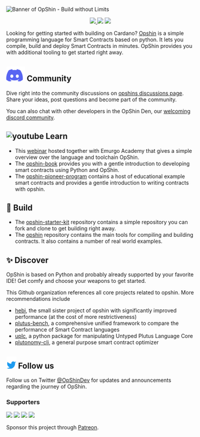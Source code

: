 ![Banner of OpShin - Build without Limits](https://media.discordapp.net/attachments/1082803447973302332/1083155394370748597/Banner_447-2.jpg?width=1440&height=480)

<div align="center">
  <a href="https://discord.com/invite/umR3A2g4uw">
    <img src="https://dcbadge.vercel.app/api/server/umR3A2g4uw?style=flat&theme=default-inverted&compact=true"/>
  </a>
    <img src="https://img.shields.io/badge/follow-%40OpShin-white?logo=github"/>
  <a href="https://twitter.com/OpShinDev">
    <img src="https://img.shields.io/badge/follow-%40OpShinDev-1d9bf0?logo=twitter"/>
  </a>
 </div>

Looking for getting started with building on Cardano? [Opshin](https://github.com/OpShin/opshin) is a simple programming language for Smart Contracts based on python. It lets you compile, build and deploy Smart Contracts in minutes. OpShin provides you with additional tooling to get started right away.


## ![discord](https://raw.githubusercontent.com/CardanoSolutions/ogmios/master/.github/discord.svg) Community

Dive right into the community discussions on [opshins discussions page](https://github.com/OpShin/opshin/discussions). Share your ideas, post questions and become part of the community.

You can also chat with other developers in the OpShin Den, our [welcoming discord community](https://discord.gg/umR3A2g4uw).

## ![youtube](https://img.icons8.com/color/30/null/youtube-play.png) Learn

- This [webinar](https://www.youtube.com/watch?v=S-GgkDsUBpQ) hosted together with Emurgo Academy that gives a simple overview over the language and toolchain OpShin.
- The [opshin-book](https://book.opshin.dev) provides you with a gentle introduction to developing smart contracts using Python and OpShin.
- The [opshin-pioneer-program](https://github.com/OpShin/opshin-pioneer-program) contains a host of educational example smart contracts and provides a gentle introduction to writing contracts with opshin.

## 🚀 Build


- The [opshin-starter-kit](https://github.com/OpShin/opshin-starter-kit) repository contains a simple repository you can fork and clone to get building right away.
- The [opshin](https://github.com/OpShin/opshin) repository contains the main tools for compiling and building contracts. It also contains a number of real world examples.

## ✨ Discover

OpShin is based on Python and probably already supported by your favorite IDE! Get comfy and choose your weapons to get started.

This Github organization references all core projects related to opshin.
More recommendations include

- [hebi](https://github.com/OpShin/hebi), the small sister project of opshin with significantly improved performance (at the cost of more restrictiveness)
- [plutus-bench](https://github.com/OpShin/plutus-bench), a comprehensive unified framework to compare the performance of Smart Contract languages
- [uplc](https://github.com/OpShin/uplc), a python package for manipulating Untyped Plutus Language Core
- [plutonomy-cli](https://github.com/OpShin/plutonomy-cli), a general purpose smart contract optimizer

## <img src="https://raw.githubusercontent.com/CardanoSolutions/ogmios/master/.github/twitter.svg" height="32" /> Follow us

Follow us on Twitter [@OpShinDev](https://twitter.com/OpShinDev) for updates and announcements regarding the journey of OpShin.

### Supporters

<a href="https://github.com/inversion-dev/"><img src="https://avatars.githubusercontent.com/u/127298233?s=200&v=4" width="50"></a>
<a href="https://github.com/MuesliSwapTeam/"><img  src="https://avatars.githubusercontent.com/u/91151317?v=4" width="50" /></a>
<a href="https://github.com/AadaFinance/"><img  src="https://avatars.githubusercontent.com/u/89693711?v=4" width="50" /></a>
<a href="https://github.com/kreate-community/"><img  src="https://avatars.githubusercontent.com/u/118675270?v=4" width="50" /></a>

Sponsor this project through [Patreon](https://www.patreon.com/OpShin).
